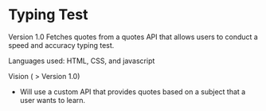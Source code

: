 # Typing Test

Version 1.0
Fetches quotes from a quotes API that allows users to conduct a speed and accuracy typing test.

Languages used: HTML, CSS, and javascript

Vision ( > Version 1.0)
* Will use a custom API that provides quotes based on a subject that a user wants to learn.
